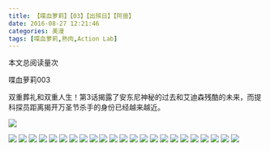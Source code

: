 ```yaml
---
title: 【喋血萝莉】【03】【出殡日】【阿兽】
date: 2016-08-27 12:21:46
categories: 美漫
tags: [喋血萝莉,熟肉,Action Lab]
---
```

<span id="busuanzi_container_page_pv">
  本文总阅读量<span id="busuanzi_value_page_pv"></span>次
</span>

喋血萝莉003

双重葬礼和双重人生！第3话揭露了安东尼神秘的过去和艾迪森残酷的未来，而提科探员距离揭开万圣节杀手的身份已经越来越近。

![](http://ww2.sinaimg.cn/large/a15b4afegw1f78qv2y9gfj21j82cwhdt.jpg)
<!-- more -->
![](http://ww2.sinaimg.cn/large/a15b4afegw1f78qvbzqnaj21j82cw7wh.jpg)
![](http://ww2.sinaimg.cn/large/a15b4afegw1f78qvl95wtj21j82cwe81.jpg)
![](http://ww2.sinaimg.cn/large/a15b4afegw1f78qvudlndj21j82cwb29.jpg)
![](http://ww2.sinaimg.cn/large/a15b4afegw1f78qw5rt0xj21j82cw1kx.jpg)
![](http://ww2.sinaimg.cn/large/a15b4afegw1f78qweoeb8j21j82cw7wh.jpg)
![](http://ww2.sinaimg.cn/large/a15b4afegw1f78qwkrt4mj21j82cw1kx.jpg)
![](http://ww2.sinaimg.cn/large/a15b4afegw1f78qwtudfnj21j82cwb29.jpg)
![](http://ww2.sinaimg.cn/large/a15b4afegw1f78qx19biij21j82cwe67.jpg)
![](http://ww2.sinaimg.cn/large/a15b4afegw1f78qxb4hnej21j82cw4qp.jpg)
![](http://ww2.sinaimg.cn/large/a15b4afegw1f78qxl6ydyj21j82cw7wh.jpg)
![](http://ww2.sinaimg.cn/large/a15b4afegw1f78qxzjldmj21j82cwnpd.jpg)
![](http://ww2.sinaimg.cn/large/a15b4afegw1f78qyapmddj21j82cwb29.jpg)
![](http://ww2.sinaimg.cn/large/a15b4afegw1f78qymyhe4j21j82cw7wh.jpg)
![](http://ww2.sinaimg.cn/large/a15b4afegw1f78qz0o67qj21j82cwhdt.jpg)
![](http://ww2.sinaimg.cn/large/a15b4afegw1f78qzd0a6zj21j82cwnpd.jpg)
![](http://ww2.sinaimg.cn/large/a15b4afegw1f78qzlna11j21j82cw7wh.jpg)
![](http://ww2.sinaimg.cn/large/a15b4afegw1f78qzvuujbj21j82cwe81.jpg)
![](http://ww2.sinaimg.cn/large/a15b4afegw1f78r057oi7j21j82cw1kx.jpg)
![](http://ww2.sinaimg.cn/large/a15b4afegw1f78r0fdswkj21j82cwb29.jpg)
![](http://ww2.sinaimg.cn/large/a15b4afegw1f78r0oq8udj21j82cw7wh.jpg)
![](http://ww2.sinaimg.cn/large/a15b4afegw1f78r0ynpi7j21j82cwhdt.jpg)
![](http://ww2.sinaimg.cn/large/a15b4afegw1f78r179gfzj21j82cw1kx.jpg)
![](http://ww2.sinaimg.cn/large/a15b4afegw1f78r1kuzhsj21j82cwb29.jpg)